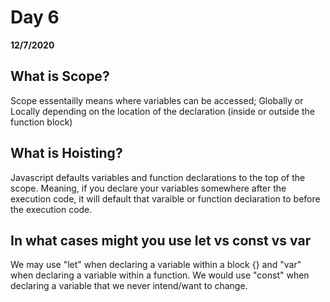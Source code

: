 # Day 6
__12/7/2020__

## What is Scope?
Scope essentailly means where variables can be accessed; Globally or Locally depending on the location of the declaration (inside or outside the function block) 
## What is Hoisting?
Javascript defaults variables and function declarations to the top of the scope. Meaning, if you declare your variables somewhere after the execution code, it will default that varaible or function declaration to before the execution code.

## In what cases might you use let vs const vs var
We may use "let" when declaring a variable within a block {} and "var" when declaring a variable within a function. We would use "const" when declaring a variable that we never intend/want to change.